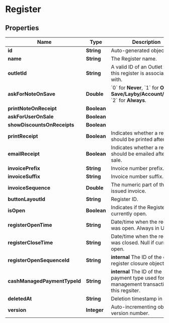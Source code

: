 
# Register

## Properties
Name | Type | Description | Notes
------------ | ------------- | ------------- | -------------
**id** | **String** | Auto-generated object ID. |  [optional]
**name** | **String** | The Register name. |  [optional]
**outletId** | **String** | A valid ID of an Outlet that this register is associated with. |  [optional]
**askForNoteOnSave** | **Double** | &#x60;0&#x60; for **Never**, &#x60;1&#x60; for **On Save/Layby/Account/Return**, &#x60;2&#x60; for **Always**. |  [optional]
**printNoteOnReceipt** | **Boolean** |  |  [optional]
**askForUserOnSale** | **Boolean** |  |  [optional]
**showDiscountsOnReceipts** | **Boolean** |  |  [optional]
**printReceipt** | **Boolean** | Indicates whether a receipt should be printed after a sale. |  [optional]
**emailReceipt** | **Boolean** | Indicates whether a receipt should be emailed after a sale. |  [optional]
**invoicePrefix** | **String** | Invoice number prefix. |  [optional]
**invoiceSuffix** | **String** | Invoice number suffix. |  [optional]
**invoiceSequence** | **Double** | The numeric part of the last issued invoice. |  [optional]
**buttonLayoutId** | **String** | Register ID. |  [optional]
**isOpen** | **Boolean** | Indicates if the Register is currently open. |  [optional]
**registerOpenTime** | **String** | Date/time when the register was open. Always in UTC. |  [optional]
**registerCloseTime** | **String** | Date/time when the register was closed. Null if currently open. |  [optional]
**registerOpenSequenceId** | **String** | **internal** The ID of the current register closure object. |  [optional]
**cashManagedPaymentTypeId** | **String** | **internal** The ID of the payment type used for cash management transactions in this regsiter. |  [optional]
**deletedAt** | **String** | Deletion timestamp in UTC. |  [optional]
**version** | **Integer** | Auto-incrementing object version number. |  [optional]



